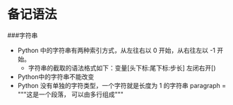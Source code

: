 # 备记语法

###字符串
- Python 中的字符串有两种索引方式，从左往右以 0 开始，从右往左以 -1 开始。
  - 字符串的截取的语法格式如下：变量[头下标:尾下标:步长] 左闭右开[)
- Python中的字符串不能改变
- Python 没有单独的字符类型，一个字符就是长度为 1 的字符串
paragraph = """这是一个段落，
可以由多行组成"""


